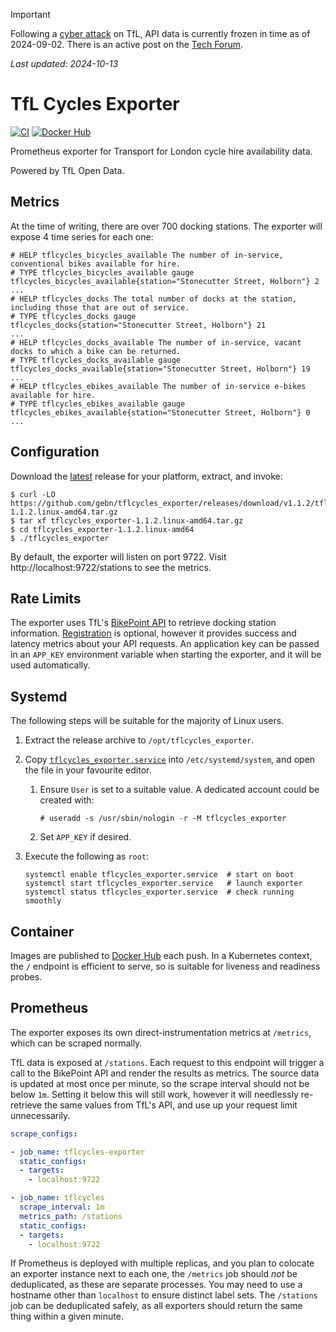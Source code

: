 > [!IMPORTANT]
> Following a [cyber attack][security-1] on TfL, API data is currently frozen in time as of 2024-09-02.
> There is an active post on the [Tech Forum][security-2].
>
> _Last updated: 2024-10-13_

[security-1]: https://tfl.gov.uk/campaign/cyber-security-incident
[security-2]: https://techforum.tfl.gov.uk/t/updated-24-sept-issues-with-data-feeds/3609

# TfL Cycles Exporter

[![CI](https://github.com/gebn/tflcycles_exporter/actions/workflows/ci.yaml/badge.svg)](https://github.com/gebn/tflcycles_exporter/actions/workflows/ci.yaml)
[![Docker Hub](https://img.shields.io/docker/pulls/gebn/tflcycles_exporter.svg)](https://hub.docker.com/r/gebn/tflcycles_exporter/tags)

Prometheus exporter for Transport for London cycle hire availability data.

Powered by TfL Open Data.

## Metrics

At the time of writing, there are over 700 docking stations.
The exporter will expose 4 time series for each one:

```
# HELP tflcycles_bicycles_available The number of in-service, conventional bikes available for hire.
# TYPE tflcycles_bicycles_available gauge
tflcycles_bicycles_available{station="Stonecutter Street, Holborn"} 2
...
# HELP tflcycles_docks The total number of docks at the station, including those that are out of service.
# TYPE tflcycles_docks gauge
tflcycles_docks{station="Stonecutter Street, Holborn"} 21
...
# HELP tflcycles_docks_available The number of in-service, vacant docks to which a bike can be returned.
# TYPE tflcycles_docks_available gauge
tflcycles_docks_available{station="Stonecutter Street, Holborn"} 19
...
# HELP tflcycles_ebikes_available The number of in-service e-bikes available for hire.
# TYPE tflcycles_ebikes_available gauge
tflcycles_ebikes_available{station="Stonecutter Street, Holborn"} 0
...
```

## Configuration

Download the [latest][] release for your platform, extract, and invoke:

[latest]: https://github.com/gebn/tflcycles_exporter/releases/latest

```
$ curl -LO https://github.com/gebn/tflcycles_exporter/releases/download/v1.1.2/tflcycles_exporter-1.1.2.linux-amd64.tar.gz
$ tar xf tflcycles_exporter-1.1.2.linux-amd64.tar.gz
$ cd tflcycles_exporter-1.1.2.linux-amd64
$ ./tflcycles_exporter
```

By default, the exporter will listen on port 9722.
Visit http://localhost:9722/stations to see the metrics.

## Rate Limits

The exporter uses TfL's [BikePoint API][] to retrieve docking station information.
[Registration][] is optional, however it provides success and latency metrics about your API requests.
An application key can be passed in an `APP_KEY` environment variable when starting the exporter, and it will be used automatically.

[BikePoint API]: https://api.tfl.gov.uk/swagger/ui/index.html?url=/swagger/docs/v1#!/BikePoint/BikePoint_GetAll
[Registration]: https://api-portal.tfl.gov.uk/products

## Systemd

The following steps will be suitable for the majority of Linux users.

1. Extract the release archive to `/opt/tflcycles_exporter`.

2. Copy [`tflcycles_exporter.service`](tflcycles_exporter.service) into `/etc/systemd/system`, and open the file in your favourite editor.

   1. Ensure `User` is set to a suitable value. A dedicated account could be created with:

      ```
      # useradd -s /usr/sbin/nologin -r -M tflcycles_exporter
      ```

   2. Set `APP_KEY` if desired.

3. Execute the following as `root`:

   ```
   systemctl enable tflcycles_exporter.service  # start on boot
   systemctl start tflcycles_exporter.service   # launch exporter
   systemctl status tflcycles_exporter.service  # check running smoothly
   ```

## Container

Images are published to [Docker Hub][] each push.
In a Kubernetes context, the `/` endpoint is efficient to serve, so is suitable for liveness and readiness probes.

[Docker Hub]: https://hub.docker.com/r/gebn/tflcycles_exporter/tags

## Prometheus

The exporter exposes its own direct-instrumentation metrics at `/metrics`, which can be scraped normally.

TfL data is exposed at `/stations`.
Each request to this endpoint will trigger a call to the BikePoint API and render the results as metrics.
The source data is updated at most once per minute, so the scrape interval should not be below `1m`.
Setting it below this will still work, however it will needlessly re-retrieve the same values from TfL's API, and use up your request limit unnecessarily.

```yaml
scrape_configs:

- job_name: tflcycles-exporter
  static_configs:
  - targets:
    - localhost:9722

- job_name: tflcycles
  scrape_interval: 1m
  metrics_path: /stations
  static_configs:
  - targets:
    - localhost:9722
```

If Prometheus is deployed with multiple replicas, and you plan to colocate an exporter instance next to each one, the `/metrics` job should _not_ be deduplicated, as these are separate processes.
You may need to use a hostname other than `localhost` to ensure distinct label sets.
The `/stations` job can be deduplicated safely, as all exporters should return the same thing within a given minute.
